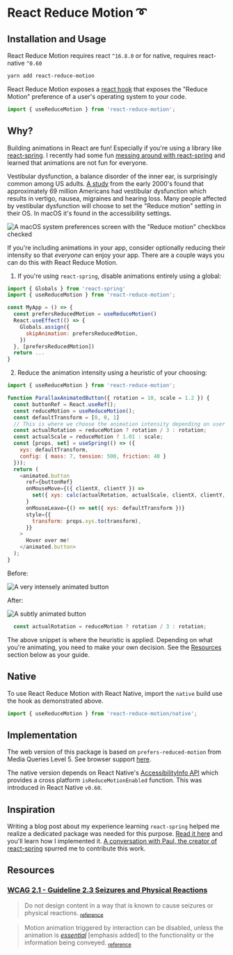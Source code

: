# React Reduce Motion ➰

## Installation and Usage
React Reduce Motion requires react `^16.8.0` or for native, requires react-native `^0.60`

```sh
yarn add react-reduce-motion
```

React Reduce Motion exposes a [react hook](https://reactjs.org/docs/hooks-intro.html) that exposes the "Reduce Motion" preference of a user's operating system to your code.

```js
import { useReduceMotion } from 'react-reduce-motion';
```

## Why?

Building animations in React are fun! Especially if you're using a library like [react-spring](https://react-spring.io). I recently had some fun [messing around with react-spring](https://lukeherrington.com/posts/springtime-in-react-town/) and learned that animations are not fun for everyone.

Vestibular dysfunction, a balance disorder of the inner ear, is surprisingly common among US adults. [A study](https://www.ncbi.nlm.nih.gov/pubmed/19468085) from the early 2000's found that approximately 69 million Americans had vestibular dysfunction which results in vertigo, nausea, migraines and hearing loss. Many people affected by vestibular dysfunction will choose to set the "Reduce motion" setting in their OS. In macOS it's found in the accessibility settings.

![A macOS system preferences screen with the "Reduce motion" checkbox checked](https://lukeherrington.com/static/56a2a145993311eb80344c1b9845f23f/884f2/reduce-motion-macos.png)

If you're including animations in your app, consider optionally reducing their intensity so that _everyone_ can enjoy your app. There are a couple ways you can do this with React Reduce Motion.

1. If you're using `react-spring`, disable animations entirely using a global:

```js
import { Globals } from 'react-spring'
import { useReduceMotion } from 'react-reduce-motion';

const MyApp = () => {
  const prefersReducedMotion = useReduceMotion()
  React.useEffect(() => {
    Globals.assign({
      skipAnimation: prefersReducedMotion,
    })
  }, [prefersReducedMotion])
  return ...
}
```

2. Reduce the animation intensity using a heuristic of your choosing:

```js
import { useReduceMotion } from 'react-reduce-motion';

function ParallaxAnimatedButton({ rotation = 10, scale = 1.2 }) {
  const buttonRef = React.useRef();
  const reduceMotion = useReduceMotion();
  const defaultTransform = [0, 0, 1]
  // This is where we choose the animation intensity depending on user preference.
  const actualRotation = reduceMotion ? rotation / 3 : rotation;
  const actualScale = reduceMotion ? 1.01 : scale;
  const [props, set] = useSpring(() => ({
    xys: defaultTransform,
    config: { mass: 7, tension: 500, friction: 40 }
  }));
  return (
    <animated.button
      ref={buttonRef}
      onMouseMove={({ clientX, clientY }) =>
        set({ xys: calc(actualRotation, actualScale, clientX, clientY, buttonRef.current) })
      }
      onMouseLeave={() => set({ xys: defaultTransform })}
      style={{
        transform: props.xys.to(transform),
      }}
    >
      Hover over me!
    </animated.button>
  );
}
```

Before:

![A very intensely animated button](https://user-images.githubusercontent.com/1127238/66233346-fa988980-e69f-11e9-89af-e7db47549293.gif)

After:

![A subtly animated button](https://user-images.githubusercontent.com/1127238/66233366-071ce200-e6a0-11e9-87f6-42b850e18a6e.gif)

```js
  const actualRotation = reduceMotion ? rotation / 3 : rotation;
```

The above snippet is where the heuristic is applied. Depending on what you're animating, you need to make your own decision. See the [Resources](#Resources) section below as your guide.

## Native

To use React Reduce Motion with React Native, import the `native` build use the hook as demonstrated above.

```js
import { useReduceMotion } from 'react-reduce-motion/native';
```

## Implementation

The web version of this package is based on `prefers-reduced-motion` from Media Queries Level 5. See browser support [here](https://caniuse.com/#feat=prefers-reduced-motion).

The native version depends on React Native's [AccessibilityInfo API](https://facebook.github.io/react-native/docs/accessibilityinfo) which provides a cross platform `isReduceMotionEnabled` function. This was introduced in React Native `v0.60`.

## Inspiration

Writing a blog post about my experience learning `react-spring` helped me realize a dedicated package was needed for this purpose. [Read it here](https://lukeherrington.com/posts/springtime-in-react-town/) and you'll learn how I implemented it. [A conversation with Paul, the creator of react-spring](https://github.com/react-spring/react-spring/issues/811) spurred me to contribute this work. 

## Resources

### [WCAG 2.1 - Guideline 2.3 Seizures and Physical Reactions](https://www.w3.org/TR/WCAG21/#seizures-and-physical-reactions)
> Do not design content in a way that is known to cause seizures or physical reactions. <sub>[reference](https://www.w3.org/TR/WCAG21/#seizures-and-physical-reactions)</sub>

> Motion animation triggered by interaction can be disabled, unless the animation is _[essential](https://www.w3.org/TR/WCAG21/#dfn-essential)_ [emphasis added] to the functionality or the information being conveyed. <sub>[reference](https://www.w3.org/TR/WCAG21/#animation-from-interactions)</sub>

